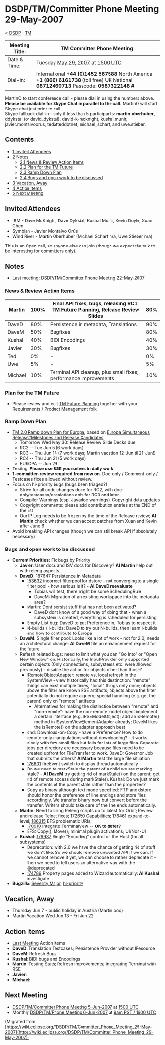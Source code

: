 

DSDP/TM/Committer Phone Meeting 29-May-2007
===========================================

< [DSDP](./DSDP "DSDP")‎ | [TM](./TM "DSDP/TM")

| Meeting Title: | **TM Committer Phone Meeting** |
| --- | --- |
| Date & Time: | Tuesday [May 29, 2007](./index.php?title=May_29,_2007&action=edit&redlink=1 "May 29, 2007 (page does not exist)") at [1500 UTC](http://www.timeanddate.com/worldclock/meetingdetails.html?year=2007&month=5&day=29&hour=15&min=00&sec=0&p1=224&p2=159&p3=250&p4=136&p5=223&iv=1800) |
| Dial-in: | International **+44 (0)1452 567588**   North America **+1 (866) 6161738** (toll free)   UK National **08712460713**   Passcode: **0587322148 #** |

MartinO to start conference call - please dial in using the numbers above.  
**Please be available for Skype Chat in parallel to the call.** MartinO will start Skype chat just prior to call.  
Skype fallback dial-in - only if less than 5 participants: **martin.oberhuber**, ddykstal (or david\_dykstal), david-k-mcknight, kushal.munir, javier.montalvoorus, tedatteddotnet, michael\_scharf, and uwe.stieber.  

Contents
--------

*   [1 Invited Attendees](#Invited-Attendees)
*   [2 Notes](#Notes)
    *   [2.1 News & Review Action Items](#News-.26-Review-Action-Items)
    *   [2.2 Plan for the TM Future](#Plan-for-the-TM-Future)
    *   [2.3 Ramp Down Plan](#Ramp-Down-Plan)
    *   [2.4 Bugs and open work to be discussed](#Bugs-and-open-work-to-be-discussed)
*   [3 Vacation, Away](#Vacation.2C-Away)
*   [4 Action Items](#Action-Items)
*   [5 Next Meeting](#Next-Meeting)

Invited Attendees
-----------------

*   IBM - Dave McKnight, Dave Dykstal, Kushal Munir, Kevin Doyle, Xuan Chen
*   Symbian - Javier Montalvo Orús
*   Wind River - Martin Oberhuber (Michael Scharf n/a, Uwe Stieber n/a)

This is an Open call, so anyone else can join (though we expect the talk to be interesting for committers only).

Notes
-----

*   Last meeting: [DSDP/TM/Committer Phone Meeting 22-May-2007](./Committer_Phone_Meeting_22-May-2007 "DSDP/TM/Committer Phone Meeting 22-May-2007")

### News & Review Action Items

| Martin | 100% | Final API fixes, bugs, releasing RC1; [TM Future Planning](./TM_Future_Planning "TM Future Planning"), Release Review Slides | 80% |
| --- | --- | --- | --- |
| DaveD | 80% | Persistence in metadata, Translations | 90% |
| DaveM | 50% | Bugfixes | 80% |
| Kushal | 40% | BIDI Encodings | 40% |
| Javier | 30% | Bugfixes | 30% |
| Ted | 0% | - | 0% |
| Uwe | 5% | - | 5% |
| Michael | 10% | Terminal API cleanup, plus small fixes; performance improvements | 10% |

### Plan for the TM Future

*   Please review and edit [TM Future Planning](./TM_Future_Planning "TM Future Planning") together with your Requirements / Product Management folk

### Ramp Down Plan

*   [TM 2.0 Ramp down Plan for Europa](./TM_2.0_Ramp_down_Plan_for_Europa "TM 2.0 Ramp down Plan for Europa"), based on [Europa Simultaneous Release#Milestones and Release Candidates](./Europa_Simultaneous_Release#Milestones_and_Release_Candidates "Europa Simultaneous Release")
    *   Tomorrow Wed May 30: Release Review Slide Decks due
    *   RC2 -- Tue Jun 5 (6 work days)
    *   RC3 -- Thu Jun 14 (7 work days; Martin vacation 12-Jun til 21-Jun!)
    *   RC4 -- Thu Jun 21 (5 work days)
    *   EUROPA -- Jun 29
*   Testing: **Please use RSE yourselves in daily work**
*   **1-committer-review required from now on**. Doc-only / Comment-only / Testcases fixes allowed without review.
*   Focus on hi-priority bugs (bugs been triaged?)
    *   Strive for all code changes done for RC2, with doc-only/testcases/escalations only for RC3 and later
    *   Compiler Warnings (esp. Javadoc warnings), Copyright data updates
    *   Copyright comments: please add contribution entries at the END of the list
    *   Our IP Log needs to be frozen by the time of the Release review; **AI Martin** check whether we can accept patches from Xuan and Kevin after June 6
*   Avoid breaking API changes (though we can still break API if absolutely necessary)

### Bugs and open work to be discussed

*   **Current Priorities:** Fix bugs by Priority
    *   **Javier**: User docs and ISV docs for Discovery? **AI Martin** help out with releng aspects.
    *   **DaveD**: [187647](https://bugs.eclipse.org/bugs/show_bug.cgi?id=187647) Persistence in Metadata
        *   [153632](https://bugs.eclipse.org/bugs/show_bug.cgi?id=153632) incorrect filterpool for dstore - not converging to a single filter pool - how serious is it? - **AI DaveD reevaluate**
            *   Tobias will test, there might be some SchedulingRule
            *   DaveM: Migration of an existing workspace into the metadata area?
        *   Martin: Dont persist stuff that has not been activated?
            *   DaveD dont know of a good way of doing that - when a subsystem is created, everything is scheduled for persisting
        *   Empty List bug: DaveD to put Preference in, Tobias to respect it
        *   N-builds / I-builds: DaveD to try out N-builds, then learn I-builds and how to contribute to Europa
    *   **DaveM**: Single filter pool: Looks like a lot of work - not for 2.0, needs an architectural change: **AI DaveM** file an enhancement request for the future
    *   Refresh related bugs: need to limit what you can "Go Into" or "Open New Window" on. Historically, the InputProvider only supported certain objects (Only connections, subsystems etc. were allowed previously) - disable the action for objects other than those?
        *   IRemoteObjectAdapter: remote vs. local refresh in the SystemView - view historically had this destinction: "remote" things can exist multiple times, "local" things only once; objects above the filter are known RSE artifacts; objects above the filter potentially do not require a query; special handling (e.g. get the parent) only on "remote" artifacts
            *   Alternatives for making the distinction between "remote" and "non-remote": have the non-remote model object implement a certain interface (e.g. IRSEModelObject); add an isRemote() method in ISystemViewElementAdapter already; DaveM likes the isRemote() on the adapter approach best
        *   dnd: Download-on-Copy - have a Preference? How to do remote-only manipulations without downloading? - it works nicely with few small files but fails for lots of large files. Separate jobs per directory are necessary because files need to be created upfront for FileTransfer to work. DaveD: Governor Job that submits the others? **AI Martin** test the large file situation
        *   [176601](https://bugs.eclipse.org/bugs/show_bug.cgi?id=176601) fireEvent switch to display thread automatically
        *   Do we need to markStale the parent of a child we are marking stale? - **AI DaveM** try getting rid of markStale() on the parent; get rid of remote access during markStale(). Kushal: Do we just mark the contents of the parent stale rather than the properties?
        *   Copy as binary although text mode specified: FTP and dstore should honor the preference of line endings and store files accordingly. We transfer binary now but convert before the transfer. Writers should take care of the line ends automatically.
    *   **Martin**: Need to bring Releng scripts up to latest for Orbit; Review and release Telnet fixes; [172650](https://bugs.eclipse.org/bugs/show_bug.cgi?id=172650) Capabilities; [176461](https://bugs.eclipse.org/bugs/show_bug.cgi?id=176461) expand-to-level; [186315](https://bugs.eclipse.org/bugs/show_bug.cgi?id=186315) EFS problematic URIs;
        *   [170910](https://bugs.eclipse.org/bugs/show_bug.cgi?id=170910) Integrate Terminalview -- **OK to defer?**
        *   EFS: Copy(), Move(); minimal plugin activations; UI/Non-UI
    *   **Kushal**: [179937](https://bugs.eclipse.org/bugs/show_bug.cgi?id=179937) Single "Encoding" control on the Host (for all subsystems)
        *   Deprecation: with 2.0 we have the chance of getting rid of stuff we don't like. So we should remove unwanted API if we can. If we cannot remove it yet, we can choose to rather deprecate it - then we need to tell users an alternative way with the @deprecated.
        *   [174789](https://bugs.eclipse.org/bugs/show_bug.cgi?id=174789) Property pages added to Wizard automatically: **AI Kushal** investigate
*   **Bugzilla**: [Severity Major](https://bugs.eclipse.org/bugs/buglist.cgi?query_format=advanced&classification=DSDP&product=Target+Management&bug_status=UNCONFIRMED&bug_status=NEW&bug_status=ASSIGNED&bug_status=REOPENED&bug_severity=blocker&bug_severity=critical&bug_severity=major&cmdtype=doit), [hi-priority](https://bugs.eclipse.org/bugs/buglist.cgi?query_format=advanced&classification=DSDP&product=Target+Management&bug_status=UNCONFIRMED&bug_status=NEW&bug_status=ASSIGNED&bug_status=REOPENED&cmdtype=doit&field0-0-0=priority&type0-0-0=regexp&value0-0-0=P%5B12%5D&field0-0-1=bug_severity&type0-0-1=regexp&value0-0-1=blocker%7Ccritical%7Cmajor)

Vacation, Away
--------------

*   Thursday Jun 7 - public holiday in Austria (Martin ooo)
*   Martin Vacation Wed Jun 13 - Fri Jun 22

Action Items
------------

*   [Last Meeting](./Committer_Phone_Meeting_22-May-2007#Action_Items "DSDP/TM/Committer Phone Meeting 22-May-2007") Action Items
*   **DaveD**: Translation Testcases; Persistence Provider without IResource
*   **DaveM**: Refresh Bugs
*   **Kushal**: BIDI bugs and Encodings
*   **Martin**: Testing Stats; Refresh improvements; Integrating Terminal with RSE
*   **Javier**:
*   **Michael**:

Next Meeting
------------

*   [DSDP/TM/Committer Phone Meeting 5-Jun-2007](./Committer_Phone_Meeting_5-Jun-2007 "DSDP/TM/Committer Phone Meeting 5-Jun-2007") at [1500 UTC](http://www.timeanddate.com/worldclock/meetingdetails.html?year=2007&month=6&day=5&hour=15&min=00&sec=0&p1=224&p2=159&p3=250&p4=136&p5=223&iv=1800)
*   Monthly [DSDP/TM/Phone Meeting 6-Jun-2007](./Phone_Meeting_6-Jun-2007 "DSDP/TM/Phone Meeting 6-Jun-2007") at [9am PST / 1600 UTC](http://www.timeanddate.com/worldclock/fixedtime.html?month=6&day=6&year=2007&hour=16&min=00&sec=0&p1=0)


(Migrated from [https://wiki.eclipse.org//DSDP/TM/Committer_Phone_Meeting_29-May-2007](https://wiki.eclipse.org//DSDP/TM/Committer_Phone_Meeting_29-May-2007))